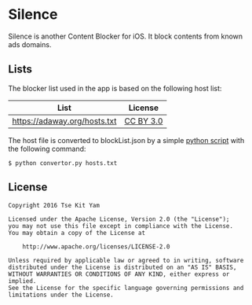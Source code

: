 # Silence
Silence is another Content Blocker for iOS. It block contents from known ads domains.

## Lists
The blocker list used in the app is based on the following host list:

| List | License |
| ---------------------------- |:-------------:|
| https://adaway.org/hosts.txt | [CC BY 3.0](https://creativecommons.org/licenses/by/3.0/) |

The host file is converted to blockList.json by a simple [python script](https://gist.github.com/tsekityam/ce64df36f84b2b87851b4b17315291b9) with the following command:

    $ python convertor.py hosts.txt

## License
```
Copyright 2016 Tse Kit Yam

Licensed under the Apache License, Version 2.0 (the "License");
you may not use this file except in compliance with the License.
You may obtain a copy of the License at

    http://www.apache.org/licenses/LICENSE-2.0

Unless required by applicable law or agreed to in writing, software
distributed under the License is distributed on an "AS IS" BASIS,
WITHOUT WARRANTIES OR CONDITIONS OF ANY KIND, either express or implied.
See the License for the specific language governing permissions and
limitations under the License.
```
